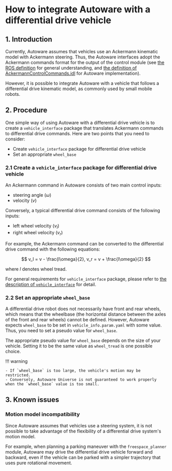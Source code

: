 # How to integrate Autoware with a differential drive vehicle

## 1. Introduction

Currently, Autoware assumes that vehicles use an Ackermann kinematic model with Ackermann steering.
Thus, the Autoware interfaces adopt the Ackermann commands format for the output of the control module (see [the ROS definition](http://docs.ros.org/en/api/ackermann_msgs/html/msg/AckermannDrive.html) for general understanding, and [the definition of AckermannControlCommands.idl](https://gitlab.com/autowarefoundation/autoware.auto/autoware_auto_msgs/-/blob/master/autoware_auto_control_msgs/msg/AckermannControlCommand.idl) for Autoware implementation).

However, it is possible to integrate Autoware with a vehicle that follows a differential drive kinematic model, as commonly used by small mobile robots.

## 2. Procedure

One simple way of using Autoware with a differential drive vehicle is to create a `vehicle_interface` package that translates Ackermann commands to differential drive commands.
Here are two points that you need to consider:

- Create `vehicle_interface` package for differential drive vehicle
- Set an appropriate `wheel_base`

### 2.1 Create a `vehicle_interface` package for differential drive vehicle

An Ackermann command in Autoware consists of two main control inputs:

- steering angle ($\omega$)
- velocity ($v$)

Conversely, a typical differential drive command consists of the following inputs:

- left wheel velocity ($v_l$)
- right wheel velocity ($v_r$)

For example, the Ackermann command can be converted to the differential drive command with the following equations:

$$
v_l = v - \frac{l\omega}{2},
v_r = v + \frac{l\omega}{2}
$$

where $l$ denotes wheel tread.

For general requirements for `vehicle_interface` package, please refer to [the description of `vehicle_interface`](https://autowarefoundation.github.io/autoware-documentation/main/design/autoware-interfaces/components/vehicle-interface/) for detail.

### 2.2 Set an appropriate `wheel_base`

A differential drive robot does not necessarily have front and rear wheels, which means that the wheelbase (the horizontal distance between the axles of the front and rear wheels) cannot be defined. However, Autoware expects `wheel_base` to be set in `vehicle_info.param.yaml` with some value.
Thus, you need to set a pseudo value for `wheel_base`.

The appropriate pseudo value for `wheel_base` depends on the size of your vehicle.
Setting it to be the same value as `wheel_tread` is one possible choice.

!!! warning 


    - If `wheel_base` is too large, the vehicle's motion may be restricted.
    - Conversely, Autoware Universe is not guaranteed to work properly when the `wheel_base` value is too small.


## 3. Known issues

### Motion model incompatibility

Since Autoware assumes that vehicles use a steering system, it is not possible to take advantage of the flexibility of a differential drive system's motion model.

For example, when planning a parking maneuver with the `freespace_planner` module, Autoware may drive the differential drive vehicle forward and backward, even if the vehicle can be parked with a simpler trajectory that uses pure rotational movement.

